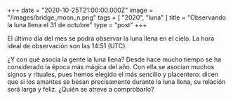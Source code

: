 +++
date = "2020-10-25T21:00:00.000Z"
image = "/images/bridge_moon_n.png"
tags = [ "2020", "luna" ]
title = "Observando la luna llena el 31 de octubre"
type = "post"
+++

El último día del mes se podrá observar la luna llena en el cielo. La hora ideal de observación son las 14:51 (UTC).  
  
¿Y con qué asocia la gente la luna llena? Desde hace mucho tiempo se ha considerado la época más mágica del año. Con ella se asocian muchos signos y rituales, pues hemos elegido el más sencillo y placentero: dicen que si los amantes se besan precisamente durante la luna llena, su relación será larga y feliz. ¿Quién se atreve a comprobarlo?
